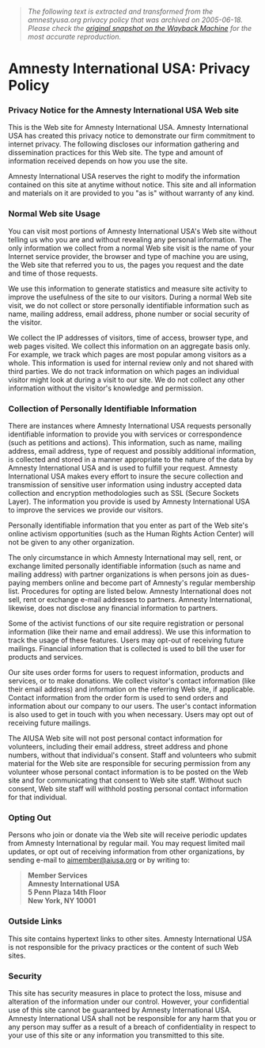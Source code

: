 > *The following text is extracted and transformed from the amnestyusa.org privacy policy that was archived on 2005-06-18. Please check the [original snapshot on the Wayback Machine](https://web.archive.org/web/20050618074221id_/http%3A//www.amnestyusa.org/privacy.html) for the most accurate reproduction.*

# Amnesty International USA: Privacy Policy

### Privacy Notice for the Amnesty International USA Web site

This is the Web site for Amnesty International USA. Amnesty International USA has created this privacy notice to demonstrate our firm commitment to internet privacy. The following discloses our information gathering and dissemination practices for this Web site. The type and amount of information received depends on how you use the site. 

Amnesty International USA reserves the right to modify the information contained on this site at anytime without notice. This site and all information and materials on it are provided to you "as is" without warranty of any kind. 

### Normal Web site Usage

You can visit most portions of Amnesty International USA's Web site without telling us who you are and without revealing any personal information. The only information we collect from a normal Web site visit is the name of your Internet service provider, the browser and type of machine you are using, the Web site that referred you to us, the pages you request and the date and time of those requests. 

We use this information to generate statistics and measure site activity to improve the usefulness of the site to our visitors. During a normal Web site visit, we do not collect or store personally identifiable information such as name, mailing address, email address, phone number or social security of the visitor. 

We collect the IP addresses of visitors, time of access, browser type, and web pages visited. We collect this information on an aggregate basis only. For example, we track which pages are most popular among visitors as a whole. This information is used for internal review only and not shared with third parties. We do not track information on which pages an individual visitor might look at during a visit to our site. We do not collect any other information without the visitor's knowledge and permission. 

### Collection of Personally Identifiable Information

There are instances where Amnesty International USA requests personally identifiable information to provide you with services or correspondence (such as petitions and actions). This information, such as name, mailing address, email address, type of request and possibly additional information, is collected and stored in a manner appropriate to the nature of the data by Amnesty International USA and is used to fulfill your request. Amnesty International USA makes every effort to insure the secure collection and transmission of sensitive user information using industry accepted data collection and encryption methodologies such as SSL (Secure Sockets Layer). The information you provide is used by Amnesty International USA to improve the services we provide our visitors.

Personally identifiable information that you enter as part of the Web site's online activism opportunities (such as the Human Rights Action Center) will not be given to any other organization.

The only circumstance in which Amnesty International may sell, rent, or exchange limited personally identifiable information (such as name and mailing address) with partner organizations is when persons join as dues-paying members online and become part of Amnesty's regular membership list. Procedures for opting are listed below. Amnesty International does not sell, rent or exchange e-mail addresses to partners. Amnesty International, likewise, does not disclose any financial information to partners.

Some of the activist functions of our site require registration or personal information (like their name and email address). We use this information to track the usage of these features. Users may opt-out of receiving future mailings. Financial information that is collected is used to bill the user for products and services.

Our site uses order forms for users to request information, products and services, or to make donations. We collect visitor's contact information (like their email address) and information on the referring Web site, if applicable. Contact information from the order form is used to send orders and information about our company to our users. The user's contact information is also used to get in touch with you when necessary. Users may opt out of receiving future mailings.

The AIUSA Web site will not post personal contact information for volunteers, including their email address, street address and phone numbers, without that individual's consent. Staff and volunteers who submit material for the Web site are responsible for securing permission from any volunteer whose personal contact information is to be posted on the Web site and for communicating that consent to Web site staff. Without such consent, Web site staff will withhold posting personal contact information for that individual.

### Opting Out

Persons who join or donate via the Web site will receive periodic updates from Amnesty International by regular mail. You may request limited mail updates, or opt out of receiving information from other organizations, by sending e-mail to [aimember@aiusa.org](mailto:aimember@aiusa.org) or by writing to: 

> **Member Services  
>  Amnesty International USA  
>  5 Penn Plaza 14th Floor  
>  New York, NY 10001**

### Outside Links

This site contains hypertext links to other sites. Amnesty International USA is not responsible for the privacy practices or the content of such Web sites. 

### Security

This site has security measures in place to protect the loss, misuse and alteration of the information under our control. However, your confidential use of this site cannot be guaranteed by Amnesty International USA. Amnesty International USA shall not be responsible for any harm that you or any person may suffer as a result of a breach of confidentiality in respect to your use of this site or any information you transmitted to this site. 
